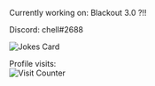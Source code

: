 <!--
%237AA2F7
%2373DACA
-->

Currently working on: Blackout 3.0 ?!!

Discord: chell#2688

![Jokes Card](https://readme-jokes.vercel.app/api?theme=tokyoNight)

Profile visits:<br>
![Visit Counter](https://count.getloli.com/get/@chell?theme=rule34)
